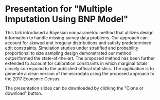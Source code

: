 # Presentation for "Multiple Imputation Using BNP Model" 
This talk introduced a Bayesian nonparametric method that utilizes design information to handle missing survey data problems. Our approach can account for skewed and irregular distributions and satisfy predetermined edit constraints. Simulation studies under stratified and probability proportional to size sampling design demonstrated our method outperformed the state-of-the-art. The proposed method has been further extended to account for calibration constraints in which marginal totals closely correspond to the published official statistics. The application is to generate a clean version of the microdata using the proposed approach to the 2017 Economic Census.

The presentation slides can be downloaded by clicking the "Clone or download" button. 
